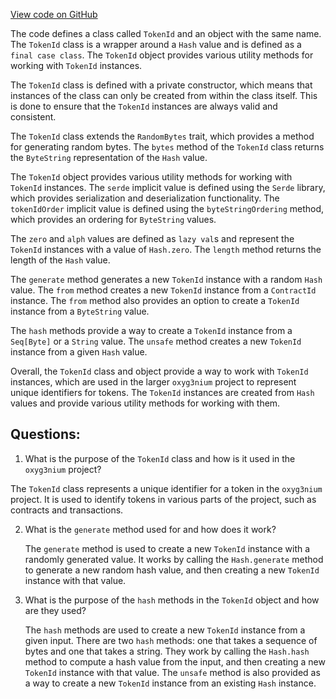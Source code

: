 [View code on GitHub](https://github.com/oxyg3nium/oxyg3nium/protocol/src/main/scala/org/oxyg3nium/protocol/model/TokenId.scala)

The code defines a class called `TokenId` and an object with the same name. The `TokenId` class is a wrapper around a `Hash` value and is defined as a `final case class`. The `TokenId` object provides various utility methods for working with `TokenId` instances.

The `TokenId` class is defined with a private constructor, which means that instances of the class can only be created from within the class itself. This is done to ensure that the `TokenId` instances are always valid and consistent.

The `TokenId` class extends the `RandomBytes` trait, which provides a method for generating random bytes. The `bytes` method of the `TokenId` class returns the `ByteString` representation of the `Hash` value.

The `TokenId` object provides various utility methods for working with `TokenId` instances. The `serde` implicit value is defined using the `Serde` library, which provides serialization and deserialization functionality. The `tokenIdOrder` implicit value is defined using the `byteStringOrdering` method, which provides an ordering for `ByteString` values.

The `zero` and `alph` values are defined as `lazy val`s and represent the `TokenId` instances with a value of `Hash.zero`. The `length` method returns the length of the `Hash` value.

The `generate` method generates a new `TokenId` instance with a random `Hash` value. The `from` method creates a new `TokenId` instance from a `ContractId` instance. The `from` method also provides an option to create a `TokenId` instance from a `ByteString` value.

The `hash` methods provide a way to create a `TokenId` instance from a `Seq[Byte]` or a `String` value. The `unsafe` method creates a new `TokenId` instance from a given `Hash` value.

Overall, the `TokenId` class and object provide a way to work with `TokenId` instances, which are used in the larger `oxyg3nium` project to represent unique identifiers for tokens. The `TokenId` instances are created from `Hash` values and provide various utility methods for working with them.
## Questions: 
 1. What is the purpose of the `TokenId` class and how is it used in the `oxyg3nium` project?
   
   The `TokenId` class represents a unique identifier for a token in the `oxyg3nium` project. It is used to identify tokens in various parts of the project, such as contracts and transactions.

2. What is the `generate` method used for and how does it work?
   
   The `generate` method is used to create a new `TokenId` instance with a randomly generated value. It works by calling the `Hash.generate` method to generate a new random hash value, and then creating a new `TokenId` instance with that value.

3. What is the purpose of the `hash` methods in the `TokenId` object and how are they used?
   
   The `hash` methods are used to create a new `TokenId` instance from a given input. There are two `hash` methods: one that takes a sequence of bytes and one that takes a string. They work by calling the `Hash.hash` method to compute a hash value from the input, and then creating a new `TokenId` instance with that value. The `unsafe` method is also provided as a way to create a new `TokenId` instance from an existing `Hash` instance.